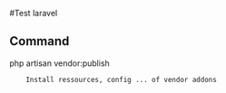 #Test laravel


## Command
php artisan vendor:publish
```
    Install ressources, config ... of vendor addons
```